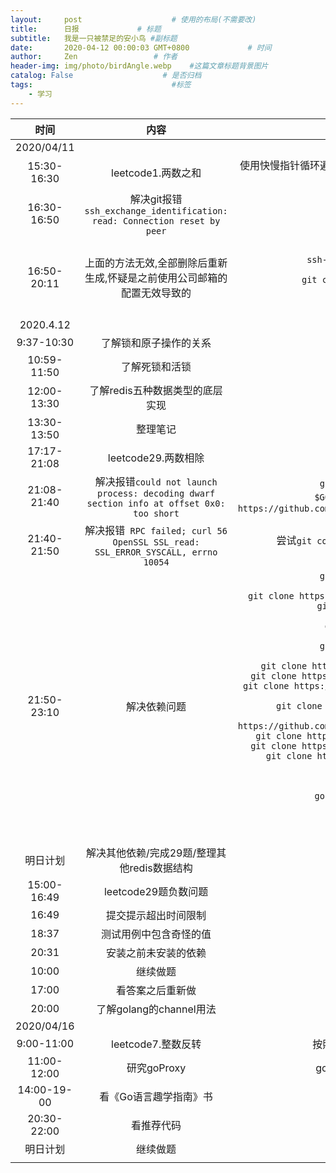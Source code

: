 ```yaml
---
layout:     post                    # 使用的布局(不需要改)
title:      日报             # 标题
subtitle:   我是一只被禁足的安小鸟 #副标题
date:       2020-04-12 00:00:03 GMT+0800             # 时间
author:     Zen                 # 作者
header-img: img/photo/birdAngle.webp    #这篇文章标题背景图片
catalog: False                    # 是否归档
tags:                               #标签
    - 学习
---
```


|时间|内容|细节|
|:------:|:---:|:---:|
|2020/04/11|||
|15:30-16:30|leetcode1.两数之和|使用快慢指针循环遍历方法实现,之后又想是否可以目标和减去第一个小于和的数,再去寻找切片中是否有这个差|
|16:30-16:50|解决git报错`ssh_exchange_identification: read: Connection reset by peer`|解决方法`$ rm ~/.ssh/known_hosts`|
|16:50-20:11|上面的方法无效,全部删除后重新生成,怀疑是之前使用公司邮箱的配置无效导致的|尝试的方法<br>`ssh-keygen -t rsa -b 4096 -C "zhangyiming748@gmail.com"`<br>`git config --global user.name "zen"`<br>`git config --global user.email "zhangyiming748@gmail.com"`<br>`ssh-keygen -t rsa -C "zhangyiming748@gmail.com"`<br>`ssh-keygen -t rsa -C 'zhangyiming748@gmail.com'`<br>`ssh -v git@github.com`|
|2020.4.12|||
|9:37-10:30|了解锁和原子操作的关系||
|10:59-11:50|了解死锁和活锁||
|12:00-13:30|了解redis五种数据类型的底层实现||
|13:30-13:50|整理笔记||
|17:17-21:08|leetcode29.两数相除|思路:商不可能大于被除数/商一定小于除数|
|21:08-21:40|解决报错`could not launch process: decoding dwarf section info at offset 0x0: too short`|`git clone https://github.com/derekparker/delve.git $GOPATH/src/github.com/derekparker/delve` 或 `git clone https://github.com/derekparker/delve.git %GOPATH%/src/github.com/derekparker/delve`|
|21:40-21:50|解决报错` RPC failed; curl 56 OpenSSL SSL_read: SSL_ERROR_SYSCALL, errno 10054`|尝试`git config --global http.sslVerify "false"`和`git config --global  http.postBuffer 524288000`|
|21:50-23:10|解决依赖问题|`git clone https://github.com/derekparker/delve.git %GOPATH%/src/github.com/derekparker/delve`<br>`git clone https://github.com/cosiner/argv.git %GOPATH%\src\github.com\cosiner\`<br>`git clone https://github.com/cpuguy83/go-md2man.git  %GOPATH%\src\github.com\cpuguy83\go-md2man`<br>`git clone https://github.com/davecgh/go-spew.git %GOPATH%\src\github.com\davecgh\go-spew`<br>`git clone https://github.com/fsnotify/fsnotify.git %GOPATH%\src\github.com\fsnotify\fsnotify`<br>`git clone https://github.com/google/go-dap.git %GOPATH%\src\golang\go-dap`<br>`git clone https://github.com/golang/protobuf.git %GOPATH%\src\golang\protobuf`<br>`git clone https://github.com/hashicorp/golang-lru %GOPATH%\src\hashicorp\golang-lru`<br>`git clone https://github.com/hpcloud/tail %GOPATH%\src\hpcloud\tail`<br>`git clone https://github.com/inconshreveable/mousetrap%GOPATH%\src\inconshreveable\mousetrap`<br>`git clone https://github.com/golang/sync.git %GOPATH%\src\golang.org\x\sync`<br>`git clone https://github.com/golang/xerrors.git %GOPATH%\src\golang\x\xerrors`<br>`git clone https://github.com/golang/arch.git %GOPATH%\src\golang\x\arch`<br>`go get -u gopkg.in/airbrake/gobrake.v2`<br>`go get -u gopkg.in/check.v1`<br>`go get -u gopkg.in/fsnotify.v1`<br>`go get -u gopkg.in/gemnasium/logrus-airbrake-hook.v2`<br>`go get -u gopkg.in/tomb.v1`<br>`go get -u gopkg.in/yaml.v2`<br>`go get -u rsc.io/pdf`<br>`go get -u go.starlark.net`|
|明日计划|解决其他依赖/完成29题/整理其他redis数据结构||
|15:00-16:49|leetcode29题负数问题||
|16:49|提交提示超出时间限制|重写|
|18:37|测试用例中包含奇怪的值|代码有问题|
|20:31|安装之前未安装的依赖||
|10:00|继续做题||
|17:00|看答案之后重新做||
|20:00|了解golang的channel用法||
|2020/04/16|||
|9:00-11:00|leetcode7.整数反转|按照自己的思路做没成功需要进一步了解数据类型的相互转换|
|11:00-12:00|研究goProxy|gomod需要GoProxy自动解决go get依赖否则需要git clone|
|14:00-19-00|看《Go语言趣学指南》书|第一章|
|20:30-22:00|看推荐代码|按照流程过一遍|
|明日计划|继续做题|看书第二章|画推荐系统代码流程图||
||||
